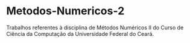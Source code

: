 # Metodos-Numericos-2
Trabalhos referentes à disciplina de Métodos Numéricos II do Curso de Ciência da Computação da Universidade Federal do Ceará.
